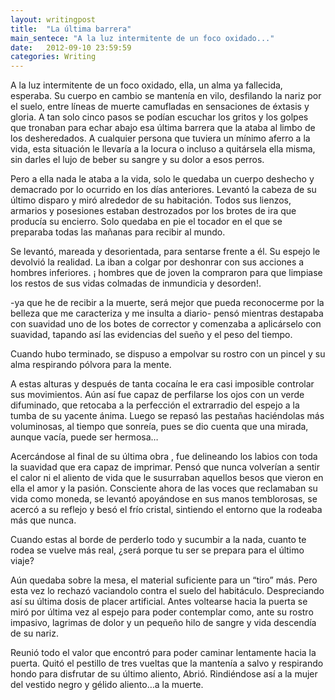 ```yaml
---
layout: writingpost
title:  "La última barrera"
main_sentece: "A la luz intermitente de un foco oxidado..."
date:   2012-09-10 23:59:59
categories: Writing
---
```


A la luz intermitente de un foco oxidado, ella, un alma ya fallecida, esperaba. Su cuerpo en cambio se mantenía en vilo, desfilando la nariz por el suelo, entre líneas de muerte camufladas en sensaciones de éxtasis y gloria. A tan solo cinco pasos se podían escuchar los gritos y los golpes que tronaban para echar abajo esa última barrera que la ataba al limbo de los desheredados. A cualquier persona que tuviera un mínimo aferro a la vida, esta situación le llevaría a la locura o incluso a quitársela ella misma, sin darles el lujo de beber su sangre y su dolor a esos perros.

Pero a ella nada le ataba a la vida, solo le quedaba un cuerpo deshecho y demacrado por lo ocurrido en los días anteriores. Levantó la cabeza de su último disparo y miró alrededor de su habitación. Todos sus lienzos, armarios y posesiones estaban destrozados por los brotes de ira que producía su encierro. Solo quedaba en pie el tocador en el que se preparaba todas las mañanas para recibir al mundo.

Se levantó, mareada y desorientada, para sentarse frente a él. Su espejo le devolvió la realidad. La iban a colgar por deshonrar con sus acciones a hombres inferiores. ¡ hombres que de joven la compraron para que limpiase los restos de sus vidas colmadas de inmundicia y desorden!.

-ya que he de recibir a la muerte, será mejor que pueda reconocerme por la belleza que me caracteriza y me insulta a diario- pensó mientras destapaba con suavidad uno de los botes de corrector y comenzaba a aplicárselo con suavidad, tapando así las evidencias del sueño y el peso del tiempo.

Cuando hubo terminado, se dispuso a empolvar su rostro con un pincel y su alma respirando pólvora para la mente.

A estas alturas y después de tanta cocaína le era casi imposible controlar sus movimientos. Aún así fue capaz de perfilarse los ojos con un verde difuminado, que retocaba a la perfección el extrarradio del espejo a la tumba de su yacente ánima. Luego se repasó las pestañas haciéndolas más voluminosas, al tiempo que sonreía, pues se dio cuenta que una mirada, aunque vacía, puede ser hermosa…

Acercándose al final de su última obra , fue delineando los labios con toda la suavidad que era capaz de imprimar. Pensó que nunca volverían a sentir el calor ni el aliento de vida que le susurraban aquellos besos que vieron en ella el amor y la pasión.
Consciente ahora de las voces que reclamaban su vida como moneda, se levantó apoyándose en sus manos temblorosas, se acercó a su reflejo y besó el frío cristal, sintiendo el entorno que la rodeaba más que nunca.

Cuando estas al borde de perderlo todo y sucumbir a la nada, cuanto te rodea se vuelve más real, ¿será porque tu ser se prepara para el último viaje?

Aún quedaba sobre la mesa, el material suficiente para un “tiro” más. Pero esta vez lo rechazó vaciandolo contra el suelo del habitáculo. Despreciando así su última dosis de placer artificial. Antes voltearse hacia la puerta se miró por última vez al espejo para poder contemplar como, ante su rostro impasivo, lagrimas de dolor y un pequeño hilo de sangre y vida descendía de su nariz.

Reunió todo el valor que encontró para poder caminar lentamente hacia la puerta. Quitó el pestillo de tres vueltas que la mantenía a salvo y respirando hondo para disfrutar de su último aliento, Abrió. Rindiéndose así a la mujer del vestido negro y gélido aliento…a la muerte.
